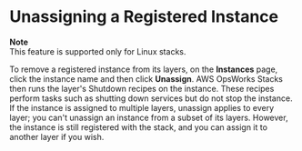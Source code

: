 # Unassigning a Registered Instance<a name="registered-instances-unassign"></a>

**Note**  
This feature is supported only for Linux stacks\.

To remove a registered instance from its layers, on the **Instances** page, click the instance name and then click **Unassign**\. AWS OpsWorks Stacks then runs the layer's Shutdown recipes on the instance\. These recipes perform tasks such as shutting down services but do not stop the instance\. If the instance is assigned to multiple layers, unassign applies to every layer; you can't unassign an instance from a subset of its layers\. However, the instance is still registered with the stack, and you can assign it to another layer if you wish\.